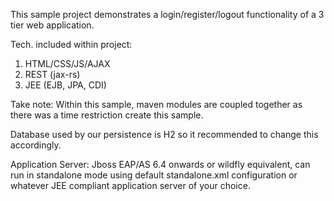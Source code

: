 This sample project demonstrates a login/register/logout functionality of a 3 tier web application.

Tech. included within project:
 1. HTML/CSS/JS/AJAX
 2. REST (jax-rs)
 3. JEE (EJB, JPA, CDI)

Take note: Within this sample, maven modules are coupled together as there was a time restriction create this sample.

Database used by our persistence is H2 so it recommended to change this accordingly.

Application Server: Jboss EAP/AS 6.4 onwards or wildfly equivalent, can run in standalone mode using default standalone.xml configuration or whatever JEE compliant application server of your choice.
